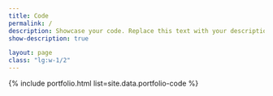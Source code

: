 ```yaml
---
title: Code
permalink: /
description: Showcase your code. Replace this text with your description.
show-description: true

layout: page
class: "lg:w-1/2"
---
```


{% include portfolio.html list=site.data.portfolio-code %}